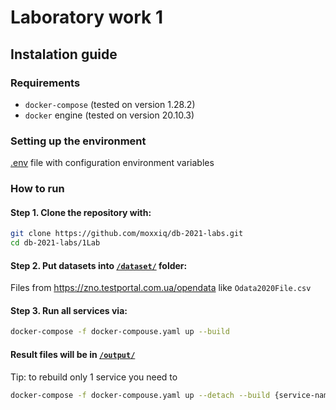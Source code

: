 # Laboratory work 1 

## Instalation guide

### Requirements

- ```docker-compose``` (tested on version 1.28.2)
- ```docker``` engine (tested on version 20.10.3)

### Setting up the environment

[.env](./.env.test) file with configuration environment variables

### How to run
#### Step 1. Clone the repository with:

``` bash
git clone https://github.com/moxxiq/db-2021-labs.git
cd db-2021-labs/1Lab
```

#### Step 2. Put datasets into [`/dataset/`](./dataset/) folder:
   Files from https://zno.testportal.com.ua/opendata
   like `Odata2020File.csv`

#### Step 3. Run all services via:

``` bash
docker-compose -f docker-compouse.yaml up --build
```

#### Result files will be in [`/output/`](./output/)

Tip: to rebuild only 1 service you need to
``` bash
docker-compose -f docker-compouse.yaml up --detach --build {service-name}
```
